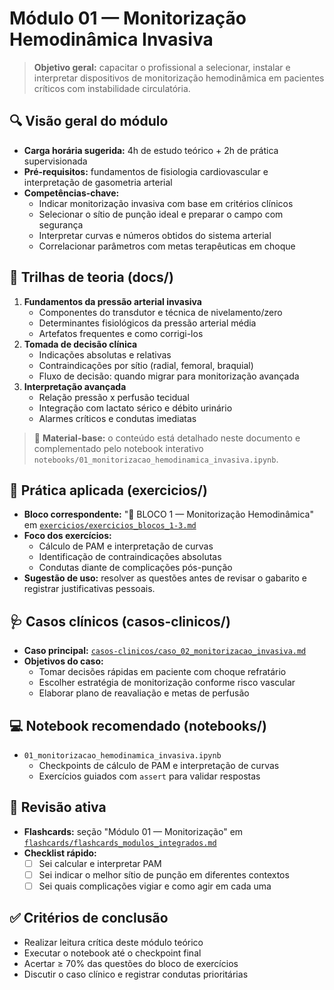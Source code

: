 # Módulo 01 — Monitorização Hemodinâmica Invasiva

> **Objetivo geral:** capacitar o profissional a selecionar, instalar e interpretar dispositivos de monitorização hemodinâmica em pacientes críticos com instabilidade circulatória.

## 🔍 Visão geral do módulo

- **Carga horária sugerida:** 4h de estudo teórico + 2h de prática supervisionada
- **Pré-requisitos:** fundamentos de fisiologia cardiovascular e interpretação de gasometria arterial
- **Competências-chave:**
  - Indicar monitorização invasiva com base em critérios clínicos
  - Selecionar o sítio de punção ideal e preparar o campo com segurança
  - Interpretar curvas e números obtidos do sistema arterial
  - Correlacionar parâmetros com metas terapêuticas em choque

## 📘 Trilhas de teoria (docs/)

1. **Fundamentos da pressão arterial invasiva**
   - Componentes do transdutor e técnica de nivelamento/zero
   - Determinantes fisiológicos da pressão arterial média
   - Artefatos frequentes e como corrigi-los
2. **Tomada de decisão clínica**
   - Indicações absolutas e relativas
   - Contraindicações por sítio (radial, femoral, braquial)
   - Fluxo de decisão: quando migrar para monitorização avançada
3. **Interpretação avançada**
   - Relação pressão x perfusão tecidual
   - Integração com lactato sérico e débito urinário
   - Alarmes críticos e condutas imediatas

> 📄 **Material-base:** o conteúdo está detalhado neste documento e complementado pelo notebook interativo `notebooks/01_monitorizacao_hemodinamica_invasiva.ipynb`.

## 📝 Prática aplicada (exercicios/)

- **Bloco correspondente:** "📝 BLOCO 1 — Monitorização Hemodinâmica" em [`exercicios/exercicios_blocos_1-3.md`](../exercicios/exercicios_blocos_1-3.md)
- **Foco dos exercícios:**
  - Cálculo de PAM e interpretação de curvas
  - Identificação de contraindicações absolutas
  - Condutas diante de complicações pós-punção
- **Sugestão de uso:** resolver as questões antes de revisar o gabarito e registrar justificativas pessoais.

## 🩺 Casos clínicos (casos-clinicos/)

- **Caso principal:** [`casos-clinicos/caso_02_monitorizacao_invasiva.md`](../casos-clinicos/caso_02_monitorizacao_invasiva.md)
- **Objetivos do caso:**
  - Tomar decisões rápidas em paciente com choque refratário
  - Escolher estratégia de monitorização conforme risco vascular
  - Elaborar plano de reavaliação e metas de perfusão

## 💻 Notebook recomendado (notebooks/)

- `01_monitorizacao_hemodinamica_invasiva.ipynb`
  - Checkpoints de cálculo de PAM e interpretação de curvas
  - Exercícios guiados com `assert` para validar respostas

## 🧠 Revisão ativa

- **Flashcards:** seção "Módulo 01 — Monitorização" em [`flashcards/flashcards_modulos_integrados.md`](../flashcards/flashcards_modulos_integrados.md)
- **Checklist rápido:**
  - [ ] Sei calcular e interpretar PAM
  - [ ] Sei indicar o melhor sítio de punção em diferentes contextos
  - [ ] Sei quais complicações vigiar e como agir em cada uma

## ✅ Critérios de conclusão

- Realizar leitura crítica deste módulo teórico
- Executar o notebook até o checkpoint final
- Acertar ≥ 70% das questões do bloco de exercícios
- Discutir o caso clínico e registrar condutas prioritárias

